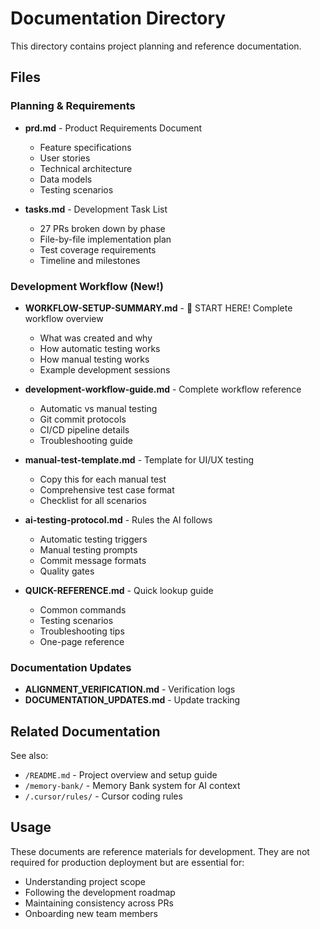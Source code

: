 # Documentation Directory

This directory contains project planning and reference documentation.

## Files

### Planning & Requirements

- **prd.md** - Product Requirements Document
  - Feature specifications
  - User stories
  - Technical architecture
  - Data models
  - Testing scenarios

- **tasks.md** - Development Task List
  - 27 PRs broken down by phase
  - File-by-file implementation plan
  - Test coverage requirements
  - Timeline and milestones

### Development Workflow (New!)

- **WORKFLOW-SETUP-SUMMARY.md** - 🌟 START HERE! Complete workflow overview
  - What was created and why
  - How automatic testing works
  - How manual testing works
  - Example development sessions

- **development-workflow-guide.md** - Complete workflow reference
  - Automatic vs manual testing
  - Git commit protocols
  - CI/CD pipeline details
  - Troubleshooting guide

- **manual-test-template.md** - Template for UI/UX testing
  - Copy this for each manual test
  - Comprehensive test case format
  - Checklist for all scenarios

- **ai-testing-protocol.md** - Rules the AI follows
  - Automatic testing triggers
  - Manual testing prompts
  - Commit message formats
  - Quality gates

- **QUICK-REFERENCE.md** - Quick lookup guide
  - Common commands
  - Testing scenarios
  - Troubleshooting tips
  - One-page reference

### Documentation Updates

- **ALIGNMENT_VERIFICATION.md** - Verification logs
- **DOCUMENTATION_UPDATES.md** - Update tracking

## Related Documentation

See also:
- `/README.md` - Project overview and setup guide
- `/memory-bank/` - Memory Bank system for AI context
- `/.cursor/rules/` - Cursor coding rules

## Usage

These documents are reference materials for development. They are not required for production deployment but are essential for:

- Understanding project scope
- Following the development roadmap
- Maintaining consistency across PRs
- Onboarding new team members

